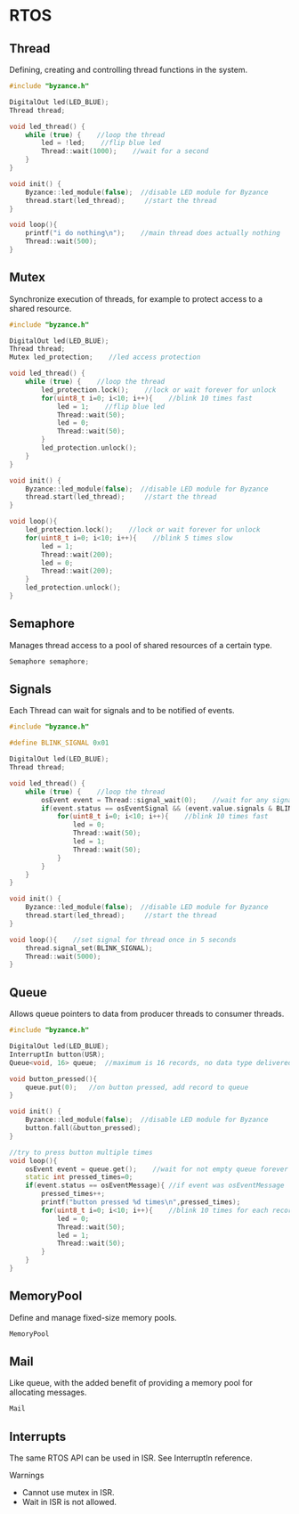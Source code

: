 # RTOS

## Thread

Defining, creating and controlling thread functions in the system.

```cpp
#include "byzance.h"

DigitalOut led(LED_BLUE);
Thread thread;

void led_thread() {
    while (true) {    //loop the thread
        led = !led;    //flip blue led
        Thread::wait(1000);    //wait for a second
    }
}

void init() {
    Byzance::led_module(false);  //disable LED module for Byzance
    thread.start(led_thread);     //start the thread
}

void loop(){
    printf("i do nothing\n");    //main thread does actually nothing
    Thread::wait(500);
}
```

## Mutex

Synchronize execution of threads, for example to protect access to a shared resource.

```cpp
#include "byzance.h"

DigitalOut led(LED_BLUE);
Thread thread;
Mutex led_protection;    //led access protection

void led_thread() {
    while (true) {    //loop the thread
        led_protection.lock();    //lock or wait forever for unlock
        for(uint8_t i=0; i<10; i++){    //blink 10 times fast
            led = 1;    //flip blue led
            Thread::wait(50);
            led = 0;
            Thread::wait(50);
        }
        led_protection.unlock();
    }
}

void init() {
    Byzance::led_module(false);  //disable LED module for Byzance
    thread.start(led_thread);     //start the thread
}

void loop(){
    led_protection.lock();    //lock or wait forever for unlock
    for(uint8_t i=0; i<10; i++){    //blink 5 times slow
        led = 1; 
        Thread::wait(200); 
        led = 0;
        Thread::wait(200);
    }
    led_protection.unlock();
}
```

## Semaphore

Manages thread access to a pool of shared resources of a certain type.

```cpp
Semaphore semaphore;
```

## Signals

Each Thread can wait for signals and to be notified of events.

```cpp
#include "byzance.h"

#define BLINK_SIGNAL 0x01

DigitalOut led(LED_BLUE);
Thread thread;

void led_thread() {
    while (true) {    //loop the thread
        osEvent event = Thread::signal_wait(0);    //wait for any signal forever
        if(event.status == osEventSignal && (event.value.signals & BLINK_SIGNAL)){    //if event was signal and signal is BLINK_SIGNAL
            for(uint8_t i=0; i<10; i++){    //blink 10 times fast
                led = 0;
                Thread::wait(50);
                led = 1;
                Thread::wait(50);
            }
        }
    }
}

void init() {
    Byzance::led_module(false);  //disable LED module for Byzance
    thread.start(led_thread);     //start the thread
}

void loop(){    //set signal for thread once in 5 seconds
    thread.signal_set(BLINK_SIGNAL);
    Thread::wait(5000);
}
```

## Queue

Allows queue pointers to data from producer threads to consumer threads.

```cpp
#include "byzance.h"

DigitalOut led(LED_BLUE);
InterruptIn button(USR);
Queue<void, 16> queue;	//maximum is 16 records, no data type delivered

void button_pressed(){
	queue.put(0);	//on button pressed, add record to queue
}

void init() {
	Byzance::led_module(false);  //disable LED module for Byzance
    button.fall(&button_pressed);
}

//try to press button multiple times
void loop(){
	osEvent event = queue.get();	//wait for not empty queue forever
	static int pressed_times=0;
	if(event.status == osEventMessage){	//if event was osEventMessage
		pressed_times++;
		printf("button pressed %d times\n",pressed_times);
		for(uint8_t i=0; i<10; i++){	//blink 10 times for each record in queue
			led = 0;
			Thread::wait(50);
			led = 1;
			Thread::wait(50);
		}
	}
}

```

## MemoryPool

Define and manage fixed-size memory pools.

```cpp
MemoryPool
```

## Mail

Like queue, with the added benefit of providing a memory pool for allocating messages.

```cpp
Mail
```

## Interrupts

The same RTOS API can be used in ISR. See InterruptIn reference.

Warnings

* Cannot use mutex in ISR.
* Wait in ISR is not allowed.

